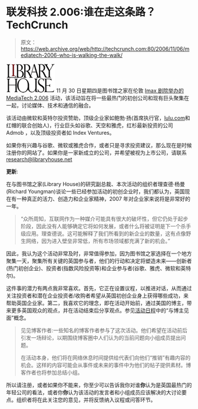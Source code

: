 # 联发科技 2.006:谁在走这条路？TechCrunch

> 原文：<https://web.archive.org/web/http://techcrunch.com:80/2006/11/06/mediatech-2006-who-is-walking-the-walk/>

![Library House](img/97dbf5fd8bcbd3515cc2e66ab4e242a0.png)
11 月 30 日星期四是图书馆之家在伦敦 [Imax 剧院举办的](https://web.archive.org/web/20150910031734/http://upcoming.org/venue/39336) [MediaTech 2.006](https://web.archive.org/web/20150910031734/http://upcoming.org/event/122543/) 活动，该活动旨在将一些最热门的初创公司和现有巨头聚集在一起，讨论媒体、技术和通信的融合。

该活动由微软和英特尔投资赞助，顶级企业家如鲍勃·扬(首席执行官，[lulu.com](https://web.archive.org/web/20150910031734/http://www.lulu.com/)和红帽的联合创始人)，行业巨头如谷歌、天空和雅虎，红杉最新投资的公司 Admob ，以及顶级投资者如 Index Ventures。

如果你有兴趣与谷歌、微软或雅虎合作，或者只是寻求投资建议，那么现在是时候注册你的网站了。如果你是一家新成立的公司，并希望被视为上市公司，请联系[research@libraryhouse.net](https://web.archive.org/web/20150910031734/mailto:research@libraryhouse.net)

**更新**:

在与图书馆之家(Library House)的研究副总裁、本次活动的组织者理查德·杨曼(Richard Youngman)谈论一些已经参加活动的初创企业时，我们都认为，英国现在有一种真正的活力、创造力和企业家精神，2007 年对企业家来说将是非常好的一年。

> “众所周知，互联网作为一种媒介可能具有很大的破坏性，但它仍处于起步阶段，因此没有人能够确定它将如何发展，或者什么将被证明是下一个杀手级应用。理查德说。这可能解释了我们所看到的新企业的数量，这有点像野生网络，因为进入壁垒非常低，所有市场领域都充满了新的机会。”

因此，我认为这个活动非常及时，非常值得参加，因为图书馆之家选择在一个地方聚集一天，聚集所有关键的英国参与者，他们的行动和决定将塑造未来——创新者(热门初创企业)、投资者(指数风险投资等)和企业参与者(谷歌、雅虎、微软和英特尔)。

这件事的潜力有两点我非常喜欢。首先，它正在设置议程，以推进对话，从而通过关注投资者和潜在企业投资者/收购者希望从英国初创企业身上获得哪些成功，来帮助英国企业家。第二，我喜欢它的理念，即在活动开始前，通过美国的博主，带来更多英国观众的观点，并在活动结束后分享观点。参见[活动日程](https://web.archive.org/web/20150910031734/http://www.libraryhouse.net/www/mediatech/agenda.php#bloggers)中的“与博主见面”概念。

> 见见博客作者:一些知名的博客作者参与了这次活动。他们希望在活动前后引发一场辩论，以期围绕博客圈中人们认为的当前问题向小组成员提出问题。
> 
> 在活动本身，他们将在网络休息时间提供给代表们向他们“推销”有趣内容的机会。这样的内容可能会从事件或未来的事件中为他们的帖子提供素材。博客作者也将参加总结小组。

所以请注册，或者如果你不能来，你至少可以告诉我你对谁**你**认为是英国最热门的年轻公司的看法，或者你**你**认为该活动的发言者和小组成员应该解决的大讨论要点。组织者将在此关注您的意见，并将反馈纳入议程或问答环节。